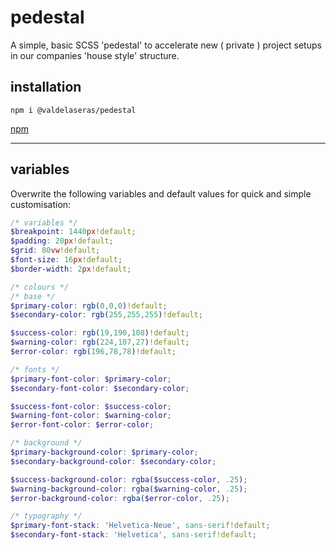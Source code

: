# pedestal

A simple, basic SCSS 'pedestal' to accelerate new ( private ) project setups in our companies 
'house style' structure.

## installation

```
npm i @valdelaseras/pedestal
```

[npm](https://www.npmjs.com/package/@valdelaseras/pedestal)

---

## variables

Overwrite the following variables and default values for quick and simple customisation:

```scss
/* variables */
$breakpoint: 1440px!default;
$padding: 20px!default;
$grid: 80vw!default;
$font-size: 16px!default;
$border-width: 2px!default;

/* colours */
/* base */
$primary-color: rgb(0,0,0)!default;
$secondary-color: rgb(255,255,255)!default;

$success-color: rgb(19,190,108)!default;
$warning-color: rgb(224,107,27)!default;
$error-color: rgb(196,78,78)!default;

/* fonts */
$primary-font-color: $primary-color;
$secondary-font-color: $secondary-color;

$success-font-color: $success-color;
$warning-font-color: $warning-color;
$error-font-color: $error-color;

/* background */
$primary-background-color: $primary-color;
$secondary-background-color: $secondary-color;

$success-background-color: rgba($success-color, .25);
$warning-background-color: rgba($warning-color, .25);
$error-background-color: rgba($error-color, .25);

/* typography */
$primary-font-stack: 'Helvetica-Neue', sans-serif!default;
$secondary-font-stack: 'Helvetica', sans-serif!default;
```

